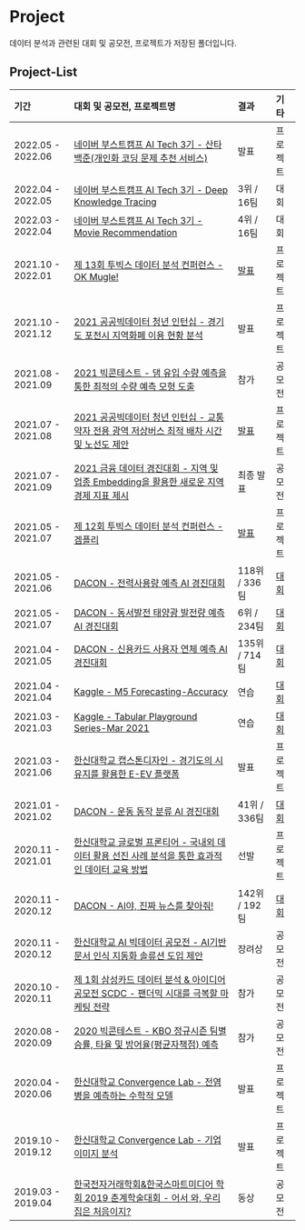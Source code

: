 # Project

데이터 분석과 관련된 대회 및 공모전, 프로젝트가 저장된 폴더입니다.

## Project-List

| 기간                | 대회 및 공모전, 프로젝트명                                                                                                                 | 결과                                                                                                 | 기타 |
|:------------------|:--------------------------------------------------------------------------------------------------------------------------------|:---------------------------------------------------------------------------------------------------| :-- |
| 2022.05 - 2022.06 | [네이버 부스트캠프 AI Tech 3기 - 산타 백준(개인화 코딩 문제 추천 서비스)](https://github.com/boostcampaitech3/final-project-level3-recsys-05)                                                         | 발표                                            | 프로젝트 |
| 2022.04 - 2022.05 | [네이버 부스트캠프 AI Tech 3기 - Deep Knowledge Tracing](https://github.com/boostcampaitech3/level2-dkt-level2-recsys-05)                                        | 3위 / 16팀                                                                                           | 대회 |
| 2022.03 - 2022.04 | [네이버 부스트캠프 AI Tech 3기 - Movie Recommendation](https://github.com/boostcampaitech3/level2-movie-recommendation-level2-recsys-05)                                          | 4위 / 16팀                                                                                           | 대회 |
| 2021.10 - 2022.01 | [제 13회 투빅스 데이터 분석 컨퍼런스 - OK Mugle!](https://github.com/SeongBeomLEE/OkMugle)                                                    | [발표](https://www.youtube.com/watch?v=dQP2dvda5Q0&t=1s)                                             | 프로젝트 |
| 2021.10 - 2021.12 | [2021 공공빅데이터 청년 인턴십 - 경기도 포천시 지역화폐 이용 현황 분석](https://github.com/SeongBeomLEE/Project/tree/main/2021_dataintern/pocheon)         | 발표                                                                                                 | 프로젝트 |
| 2021.08 - 2021.09 | [2021 빅콘테스트 - 댐 유입 수량 예측을 통한 최적의 수량 예측 모형 도출](https://github.com/SeongBeomLEE/Project/tree/main/2021_bigcontest)                | 참가                                                                                                 | 공모전 |
| 2021.07 - 2021.08 | [2021 공공빅데이터 청년 인턴십 - 교통약자 전용 광역 저상버스 최적 배차 시간 및 노선도 제안](https://github.com/SeongBeomLEE/Project/tree/main/2021_dataintern/bus) | [발표](https://www.youtube.com/watch?v=Vm27VwSoFRY&list=PLgH4jVlBT3yh0h36tXGaXq-SadxHz8cxK&index=22) | 프로젝트 |
| 2021.07 - 2021.09 | [2021 금융 데이터 경진대회 - 지역 및 업종 Embedding을 활용한 새로운 지역 경제 지표 제시](https://github.com/SeongBeomLEE/Project/tree/main/2021_findata)     | 최종 발표                                                                                              | 공모전 |
| 2021.05 - 2021.07 | [제 12회 투빅스 데이터 분석 컨퍼런스 - 겜플리](https://github.com/SeongBeomLEE/Tobigs_GamePlayList_Model)                                        | [발표](https://www.youtube.com/watch?v=UpHYyDlUfsQ&t=4s)                                             | 프로젝트 |
| 2021.05 - 2021.06 | [DACON - 전력사용량 예측 AI 경진대회](https://github.com/SeongBeomLEE/Project/tree/main/DACON_electricity)                                 | 118위 / 336팀                                                                                        | [대회](https://dacon.io/competitions/official/235736/overview/description/) |
| 2021.05 - 2021.07 | [DACON - 동서발전 태양광 발전량 예측 AI 경진대회](https://github.com/SeongBeomLEE/Project/tree/main/DACON_sunlight)                             | 6위 / 234팀                                                                                          | [대회](https://dacon.io/competitions/official/235720/overview/description/) |
| 2021.04 - 2021.05 | [DACON - 신용카드 사용자 연체 예측 AI 경진대회](https://github.com/SeongBeomLEE/Project/tree/main/DACON_Credit_card)                           | 135위 / 714팀                                                                                        | [대회](https://dacon.io/competitions/official/235713/overview/description/) |
| 2021.04 - 2021.04 | [Kaggle - M5 Forecasting-Accuracy](https://github.com/SeongBeomLEE/Project/tree/main/Kaggle_M5)                                 | 연습                                                                                                 | [대회](https://www.kaggle.com/c/m5-forecasting-accuracy/overview) |
| 2021.03 - 2021.03 | [Kaggle - Tabular Playground Series-Mar 2021](https://github.com/SeongBeomLEE/Project/tree/main/Kaggle_Playground)              | 연습                                                                                                 | [대회](https://www.kaggle.com/c/tabular-playground-series-mar-2021) |
| 2021.03 - 2021.06 | [한신대학교 캡스톤디자인 - 경기도의 시유지를 활용한 E-EV 플랫폼](https://github.com/SeongBeomLEE/Project/tree/main/HS_Capstone)                          | 발표                                                                                                 | 프로젝트 |
| 2021.01 - 2021.02 | [DACON - 운동 동작 분류 AI 경진대회](https://github.com/SeongBeomLEE/Project/tree/main/DACON_exercise)                                    | 41위 / 336팀                                                                                         | [대회](https://dacon.io/competitions/official/235689/overview/description/) |
| 2020.11 - 2021.01 | [한신대학교 글로벌 프론티어 - 국내외 데이터 활용 선진 사례 분석을 통한 효과적인 데이터 교육 방법](https://github.com/SeongBeomLEE/Project/tree/main/HS_Global_Frontier) | 선발                                                                                                 | 프로젝트 |
| 2020.11 - 2020.12 | [DACON - AI야, 진짜 뉴스를 찾아줘!](https://github.com/SeongBeomLEE/Project/tree/main/DACON_news)                                        | 142위 / 192팀                                                                                        | [대회](https://dacon.io/competitions/official/235658/overview/description/) |
| 2020.11 - 2020.12 | [한신대학교 AI 빅데이터 공모전 - AI기반 문서 인식 지동화 솔류션 도입 제안](https://github.com/SeongBeomLEE/Project/tree/main/HS_AI_Bigdata)                 | 장려상                                                                                                | 공모전 |
| 2020.10 - 2020.11 | [제 1회 삼성카드 데이터 분석 & 아이디어 공모전 SCDC - 팬더믹 시대를 극복할 마케팅 전략](https://github.com/SeongBeomLEE/Project/tree/main/SCDC)                 | 참가                                                                                                 | 공모전 |
| 2020.08 - 2020.09 | [2020 빅콘테스트 - KBO 정규시즌 팀별 승률, 타율 및 방어율(평균자책점) 예측](https://github.com/SeongBeomLEE/Project/tree/main/2020_bigcontest)            | 참가                                                                                                 | 공모전 |
| 2020.04 - 2020.06 | [한신대학교 Convergence Lab - 전염병을 예측하는 수학적 모델](https://github.com/SeongBeomLEE/Project/tree/main/HS_Convergence_Lab)                | 발표                                                                                                 | 프로젝트 |
| 2019.10 - 2019.12 | [한신대학교 Convergence Lab - 기업이미지 분석](https://github.com/SeongBeomLEE/Project/tree/main/HS_Convergence_Lab)                        | 발표                                                                                                 | 프로젝트 |
| 2019.03 - 2019.04 | [한국전자거래학회&한국스마트미디어 학회 2019 춘계학술대회 - 어서 와, 우리집은 처음이지?](https://github.com/SeongBeomLEE/Project/tree/main/2019_Spring_Conference) | 동상                                                                                                 | 공모전 |
